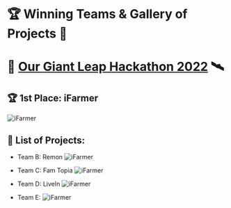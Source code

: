 # 🏆 Winning Teams & Gallery of Projects 🚀 
# 🤖 [Our Giant Leap Hackathon 2022](https://spacegeneration.org/our-giant-leap-hackathon-2022) 🛰️ 


## 🏆 1st Place: iFarmer

![iFarmer](https://github.com/ourgiantleaphackathon/resources/blob/main/Projects%202022/1_Team_H_iFarmer.jpg)

## 🤖 List of Projects:

- Team B: Remon
![iFarmer](https://github.com/ourgiantleaphackathon/resources/blob/main/Projects%202022/Team_B_Remon.jpg)

- Team C: Fam Topia
![iFarmer](https://github.com/ourgiantleaphackathon/resources/blob/main/Projects%202022/Team_C_Fam%20Topia.jpg)

- Team D: LiveIn
![iFarmer](https://github.com/ourgiantleaphackathon/resources/blob/main/Projects%202022/Team_D_LiveIN.jpg)

- Team E:
![iFarmer](https://github.com/ourgiantleaphackathon/resources/blob/main/Projects%202022/Team_E_EombbaCare.jpg)
